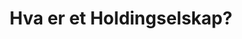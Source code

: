 ﻿---
title: "Hva er et Holdingselskap?"
seoTitle: "Holdingselskap | Fordeler, risiko og skatt"
description: 'Hva er et holdingselskap, hvordan brukes det i norsk eierskapsstruktur, hvilke fordeler og risiko finnes, og hvilke skatteregler er relevante.'
summary: 'Hva et holdingselskap er, fordeler, risiko og typiske strukturer for eierskap og skatteplanlegging.'
---












